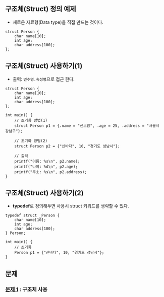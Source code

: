 ## 구조체(Struct) 정의 예제
* 새로운 자료형(Data type)을 직접 만드는 것이다.
```
struct Person {
    char name[10];
    int age;
    char address[100];
};
```

## 구조체(Struct) 사용하기(1)
* 출력: `변수명.속성명`으로 접근 한다.
```
struct Person {
    char name[10];
    int age;
    char address[100];
};

int main() {
    // 초기화 방법(1)
    struct Person p1 = {.name = "신보람", .age = 25, .address = "서울시 강남구"};

    // 초기화 방법(2)
    struct Person p2 = {"신바다", 10, "경기도 성남시"};

    // 출력
    printf("이름: %s\n", p2.name);
    printf("나이: %d\n", p2.age);
    printf("주소: %s\n", p2.address);
}
```

## 구조체(Struct) 사용하기(2)
* **typedef**로 정의해두면 사용시 struct 키워드를 생략할 수 있다. 
```
typedef struct _Person { 
    char name[10];
    int age;
    char address[100];
} Person;

int main() {
    // 초기화
    Person p1 = {"신바다", 10, "경기도 성남시"};    
}
```

## 문제
### [문제 1](10_structure/quiz01) : 구조체 사용
